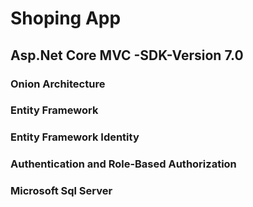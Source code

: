 # Shoping App 
## Asp.Net Core MVC -SDK-Version 7.0
### Onion Architecture
### Entity Framework
### Entity Framework Identity
### Authentication and Role-Based Authorization
### Microsoft Sql Server
